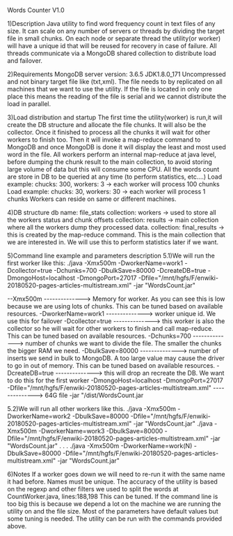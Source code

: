 Words Counter V1.0

1)Description
Java utility to find word frequency count in text files of any size.
It can scale on any number of servers or threads by dividing the target file in small chunks. 
On each node or separate thread the utility(or worker) will have a unique id that will be reused for recovery in case of failure.
All threads communicate via a MongoDB shared collection to distribute load and failover.

2)Requirements
MongoDB server version: 3.6.5
JDK1.8.0_171
Uncompressed and not binary target file like (txt,xml). 
The file needs to by replicated on all machines that we want to use the utility. If the file is located in only one place this means the reading of the file is serial and we cannot distribute the load in parallel.


3)Load distribution and startup
The first time the utility(worker) is run,it will create the DB structure and allocate the file chunks.
It will also be the collector. Once it finished to process all the chunks it will wait for other workers to finish too. 
Then it will invoke a map-reduce command to MongoDB and once MongoDB is done it will display the least and most used word in the file.
All workers perform an internal map-reduce at java level, before dumping the chunk result to the main collection, to avoid storing large volume of data but this will consume some CPU.
All the words count are store in DB to be queried at any time (to perform statistics, etc....)
Load example: chucks: 300, workers: 3  -> each worker will process 100 chunks
Load example: chucks: 30, workers: 30  -> each worker will process 1 chunks
Workers can reside on same or different machines.


4)DB structure
db name: file_stats
collection: workers -> used to store all the workers status and chunk offsets
collection: results -> main collection where all the workers dump they processed data.
collection: final_results -> this is created by the map-reduce command. This is the main collection that we are interested in. We will use this to perform statistics later if we want.


5)Command line example and parameters description
5.1)We will run the first worker like this:
./java -Xmx500m -DworkerName=work1 -Dcollector=true -Dchunks=700 -DbulkSave=80000 -DcreateDB=true -DmongoHost=localhost -DmongoPort=27017 -Dfile="/mnt/hgfs/F/enwiki-20180520-pages-articles-multistream.xml"  -jar  "WordsCount.jar"

--Xmx500m --------------> Memory for worker. As you can see this is low because we are using lots of chunks. This can be tuned based on available resources.
-DworkerName=work1 --------------> worker unique id. We use this for failover
-Dcollector=true --------------> this worker is also the collector so he will wait for other workers to finish and call map-reduce. This can be tuned based on available resources.
-Dchunks=700 --------------> number of chunks we want to divide the file. The smaller the chunks the bigger RAM we need.
-DbulkSave=80000 --------------> number of inserts we send in bulk to MongoDB. A too large value may cause the driver to go in out of memory. This can be tuned based on available resources.
-DcreateDB=true --------------> this will drop an recreate the DB. We want to do this for the first worker
-DmongoHost=localhost
-DmongoPort=27017
-Dfile="/mnt/hgfs/F/enwiki-20180520-pages-articles-multistream.xml" --------------> 64G file
-jar "/dist/WordsCount.jar


5.2)We will run all other workers like this.
./java -Xmx500m -DworkerName=work2 -DbulkSave=80000 -Dfile="/mnt/hgfs/F/enwiki-20180520-pages-articles-multistream.xml"  -jar  "WordsCount.jar"
./java -Xmx500m -DworkerName=work3 -DbulkSave=80000 -Dfile="/mnt/hgfs/F/enwiki-20180520-pages-articles-multistream.xml"  -jar  "WordsCount.jar"
.
.
.
./java -Xmx500m -DworkerName=work(N) -DbulkSave=80000 -Dfile="/mnt/hgfs/F/enwiki-20180520-pages-articles-multistream.xml"  -jar  "WordsCount.jar"


6)Notes
If a worker goes down we will need to re-run it with the same name it had before. Names must be unique.
The accuracy of the utility is based on the regexp and other filters we used to split the words at CountWorker.java, lines:188,198 This can be tuned.
If the command line is too big this is because we depend a lot on the machine we are running the utility on and the file size. Most of the parameters have default values but some tuning is needed.
The utility can be run with the commands provided above.

